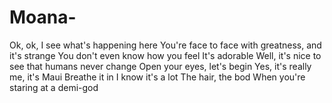 # Moana-
Ok, ok, I see what's happening here You're face to face with greatness, and it's strange You don't even know how you feel It's adorable Well, it's nice to see that humans never change Open your eyes, let's begin Yes, it's really me, it's Maui Breathe it in I know it's a lot The hair, the bod When you're staring at a demi-god
